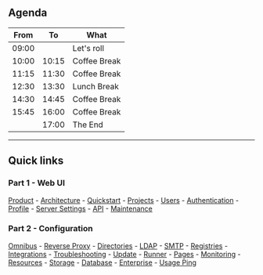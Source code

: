 ## Agenda

| From  | To    | What                                                  |
|-------|-------|-------------------------------------------------------|
| 09:00 |       | Let's roll <i class="fa-duotone fa-rabbit-running"></i> |
| 10:00 | 10:15 | Coffee Break <i class="fa-duotone fa-mug-hot"></i>      |
| 11:15 | 11:30 | Coffee Break <i class="fa-duotone fa-mug-hot"></i>      |
| 12:30 | 13:30 | Lunch Break <i class="fa-duotone fa-plate-utensils"></i>      |
| 14:30 | 14:45 | Coffee Break <i class="fa-duotone fa-mug-hot"></i>      |
| 15:45 | 16:00 | Coffee Break <i class="fa-duotone fa-mug-hot"></i>      |
|       | 17:00 | The End <i class="fa-duotone fa-flag-checkered"></i>    |

---

## Quick links

### Part 1 - Web UI

[Product](#/gitlab_product) - [Architecture](#/gitlab_architecture) - [Quickstart](#/gitlab_quickstart) - [Projects](#/gitlab_projects) - [Users](#/gitlab_users) - [Authentication](#/gitlab_authentication) - [Profile](#/gitlab_profile) - [Server Settings](#/gitlab_server_settings) - [API](#/gitlab_api) - [Maintenance](#/gitlab_maintenance)

### Part 2 - Configuration

[Omnibus](#/gitlab_omnibus) - [Reverse Proxy](#/gitlab_omnibus) - [Directories](#/gitlab_directories) - [LDAP](#/gitlab_ldap) - [SMTP](#/gitlab_smtp) - [Registries](#/gitlab_registries) - [Integrations](#/gitlab_integrations) - [Troubleshooting](#/gitlab_troubleshooting) - [Update](#/gitlab_update) - [Runner](#/gitlab_runner) - [Pages](#/gitlab_pages) - [Monitoring](#/gitlab_monitoring) - [Resources](#/gitlab_components) - [Storage](#/gitlab_storage) - [Database](#/gitlab_database) - [Enterprise](#/gitlab_enterprise) - [Usage Ping](#/gitlab_usage_ping)
